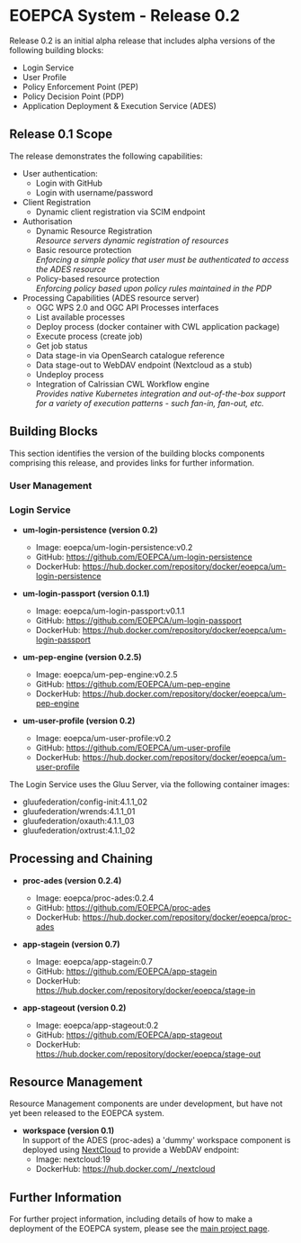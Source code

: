 # EOEPCA System - Release 0.2

Release 0.2 is an initial alpha release that includes alpha versions of the following building blocks:
* Login Service
* User Profile
* Policy Enforcement Point (PEP)
* Policy Decision Point (PDP)
* Application Deployment & Execution Service (ADES)

## Release 0.1 Scope

The release demonstrates the following capabilities:
* User authentication:
  * Login with GitHub
  * Login with username/password
* Client Registration
  * Dynamic client registration via SCIM endpoint<br>
* Authorisation
  * Dynamic Resource Registration<br>
    *Resource servers dynamic registration of resources*
  * Basic resource protection<br>
    *Enforcing a simple policy that user must be authenticated to access the ADES resource*
  * Policy-based resource protection<br>
    *Enforcing policy based upon policy rules maintained in the PDP*
* Processing Capabilities (ADES resource server)
  * OGC WPS 2.0 and OGC API Processes interfaces
  * List available processes
  * Deploy process (docker container with CWL application package)
  * Execute process (create job)
  * Get job status
  * Data stage-in via OpenSearch catalogue reference
  * Data stage-out to WebDAV endpoint (Nextcloud as a stub)
  * Undeploy process
  * Integration of Calrissian CWL Workflow engine<br>
    *Provides native Kubernetes integration and out-of-the-box support for a variety of execution patterns - such fan-in, fan-out, etc.*

## Building Blocks

This section identifies the version of the building blocks components comprising this release, and provides links for further information.

### User Management

### Login Service

* **um-login-persistence (version 0.2)**
  * Image: eoepca/um-login-persistence:v0.2
  * GitHub: https://github.com/EOEPCA/um-login-persistence
  * DockerHub: https://hub.docker.com/repository/docker/eoepca/um-login-persistence

* **um-login-passport (version 0.1.1)**
  * Image: eoepca/um-login-passport:v0.1.1
  * GitHub: https://github.com/EOEPCA/um-login-passport
  * DockerHub: https://hub.docker.com/repository/docker/eoepca/um-login-passport

* **um-pep-engine (version 0.2.5)**
  * Image: eoepca/um-pep-engine:v0.2.5
  * GitHub: https://github.com/EOEPCA/um-pep-engine
  * DockerHub: https://hub.docker.com/repository/docker/eoepca/um-pep-engine

* **um-user-profile (version 0.2)**
  * Image: eoepca/um-user-profile:v0.2
  * GitHub: https://github.com/EOEPCA/um-user-profile
  * DockerHub: https://hub.docker.com/repository/docker/eoepca/um-user-profile

The Login Service uses the Gluu Server, via the following container images:
* gluufederation/config-init:4.1.1_02
* gluufederation/wrends:4.1.1_01
* gluufederation/oxauth:4.1.1_03
* gluufederation/oxtrust:4.1.1_02

## Processing and Chaining

* **proc-ades (version 0.2.4)**
  * Image: eoepca/proc-ades:0.2.4
  * GitHub: https://github.com/EOEPCA/proc-ades
  * DockerHub: https://hub.docker.com/repository/docker/eoepca/proc-ades

* **app-stagein (version 0.7)**
  * Image: eoepca/app-stagein:0.7
  * GitHub: https://github.com/EOEPCA/app-stagein
  * DockerHub: https://hub.docker.com/repository/docker/eoepca/stage-in

* **app-stageout (version 0.2)**
  * Image: eoepca/app-stageout:0.2
  * GitHub: https://github.com/EOEPCA/app-stageout
  * DockerHub: https://hub.docker.com/repository/docker/eoepca/stage-out

## Resource Management

Resource Management components are under development, but have not yet been released to the EOEPCA system.

* **workspace (version 0.1)**<br>
In support of the ADES (proc-ades) a 'dummy' workspace component is deployed using [NextCloud](https://nextcloud.com/) to provide a WebDAV endpoint:
  * Image: nextcloud:19
  * DockerHub: https://hub.docker.com/_/nextcloud

## Further Information

For further project information, including details of how to make a deployment of the EOEPCA system, please see the [main project page](../README.md).
